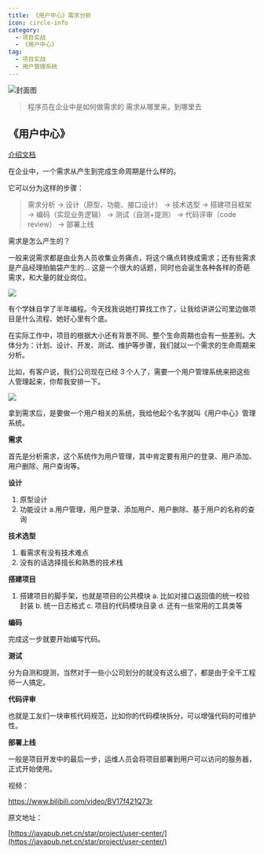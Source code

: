 ```yaml
---
title: 《用户中心》需求分析
icon: circle-info
category:
  - 项目实战
  - 《用户中心》
tag:
  - 项目实战
  - 用户管理系统
---
```



![封面图](https://javapub-common-oss.oss-cn-beijing.aliyuncs.com/javapub/202406262030831.png)


> 程序员在企业中是如何做需求的
> 需求从哪里来，到哪里去



## 《用户中心》

[介绍文档](https://kazjsfecs3y.feishu.cn/wiki/QJDwwM5bbi2nT9k6laycWm4ynad)






在企业中，一个需求从产生到完成生命周期是什么样的。

它可以分为这样的步骤：

> 需求分析 -> 设计（原型、功能、接口设计） -> 技术选型 -> 搭建项目框架 -> 编码（实现业务逻辑） -> 测试（自测+提测） -> 代码评审（code review） -> 部署上线



需求是怎么产生的？

一般来说需求都是由业务人员收集业务痛点，将这个痛点转换成需求；还有些需求是产品经理拍脑袋产生的... 这是一个很大的话题，同时也会诞生各种各样的奇葩需求，和大量的就业岗位。


![](https://javapub-common-oss.oss-cn-beijing.aliyuncs.com/javapub/202406262010340.png)


有个学妹自学了半年编程。今天找我说她打算找工作了，让我给讲讲公司里边做项目是什么流程、她好心里有个底。

在实际工作中，项目的根据大小还有背景不同、整个生命周期也会有一些差别。大体分为：计划、设计、开发、测试、维护等步骤，我们就以一个需求的生命周期来分析。

比如，有客户说，我们公司现在已经 3 个人了，需要一个用户管理系统来把这些人管理起来，你帮我安排一下。


![](https://javapub-common-oss.oss-cn-beijing.aliyuncs.com/javapub/202406262015236.png)


拿到需求后，是要做一个用户相关的系统，我给他起个名字就叫《用户中心》管理系统。



**需求**

首先是分析需求，这个系统作为用户管理，其中肯定要有用户的登录、用户添加、用户删除、用户查询等。


**设计**

1. 原型设计
2. 功能设计
  a.用户管理，用户登录、添加用户、用户删除、基于用户的名称的查询



**技术选型**

1. 看需求有没有技术难点
2. 没有的话选择擅长和熟悉的技术栈


**搭建项目**

1. 搭建项目的脚手架，也就是项目的公共模块
  a. 比如对接口返回值的统一校验封装
  b. 统一日志格式
  c. 项目的代码模块目录
  d. 还有一些常用的工具类等



**编码**

完成这一步就要开始编写代码。


**测试**

分为自测和提测，当然对于一些小公司划分的就没有这么细了，都是由于全干工程师一人搞定。



**代码评审**

也就是工友们一块审核代码规范，比如你的代码模块拆分，可以增强代码的可维护性。

**部署上线**

一般是项目开发中的最后一步，运维人员会将项目部署到用户可以访问的服务器，正式开始使用。




视频： 

https://www.bilibili.com/video/BV17f421Q73r



原文地址： 

[https://javapub.net.cn/star/project/user-center/](https://javapub.net.cn/star/project/user-center/)






